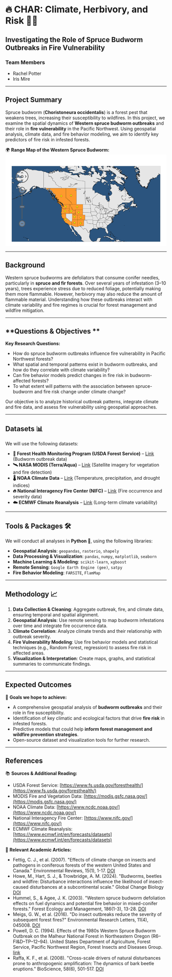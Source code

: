 # **🔥 CHAR: Climate, Herbivory, and Risk 🌲🐛**
## **Investigating the Role of Spruce Budworm Outbreaks in Fire Vulnerability**

### **Team Members**
- Rachel Potter  
- Iris Mire  

---

## **Project Summary**
Spruce budworm (**Choristoneura occidentalis**) is a forest pest that weakens trees, increasing their susceptibility to wildfires. In this project, we examine the spatial dynamics of **Western spruce budworm outbreaks** and their role in **fire vulnerability** in the Pacific Northwest. Using geospatial analysis, climate data, and fire behavior modeling, we aim to identify key predictors of fire risk in infested forests.

🌍 **Range Map of the Western Spruce Budworm:**  
![Spruce Budworm Range](range_map.png)

---

## **Background**
Western spruce budworms are defoliators that consume conifer needles, particularly in **spruce and fir forests**. Over several years of infestation (3–10 years), trees experience stress due to reduced foliage, potentially making them more flammable. However, herbivory may also reduce the amount of flammable material. Understanding how these outbreaks interact with climate variability and fire regimes is crucial for forest management and wildfire mitigation.

---

## **Questions & Objectives **
**Key Research Questions:**
- How do spruce budworm outbreaks influence fire vulnerability in Pacific Northwest forests?
- What spatial and temporal patterns exist in budworm outbreaks, and how do they correlate with climate variability? 
- Can fire behavior models predict changes in fire risk in budworm-affected forests?
- To what extent will patterns with the association between spruce-budworm and fire risk change under climate change?

Our objective is to analyze historical outbreak patterns, integrate climate and fire data, and assess fire vulnerability using geospatial approaches.

---

## **Datasets 📊**
We will use the following datasets:
- **🌲 Forest Health Monitoring Program (USDA Forest Service)** – [Link](https://www.fs.usda.gov/foresthealth/) (Budworm outbreak data)
- **🛰️ NASA MODIS (Terra/Aqua)** – [Link](https://modis.gsfc.nasa.gov/) (Satellite imagery for vegetation and fire detection)
- **🌡️ NOAA Climate Data** – [Link](https://www.ncdc.noaa.gov/) (Temperature, precipitation, and drought indices)
- **🔥 National Interagency Fire Center (NIFC)** – [Link](https://www.nifc.gov/) (Fire occurrence and severity data)
- **☁️ ECMWF Climate Reanalysis** – [Link](https://www.ecmwf.int/en/forecasts/datasets) (Long-term climate variability)

---

## **Tools & Packages 🛠️** 
We will conduct all analyses in **Python 🐍**, using the following libraries:
- **Geospatial Analysis**: `geopandas`, `rasterio`, `shapely`
- **Data Processing & Visualization**: `pandas`, `numpy`, `matplotlib`, `seaborn`
- **Machine Learning & Modeling**: `scikit-learn`, `xgboost`
- **Remote Sensing**: `Google Earth Engine (gee)`, `satpy`
- **Fire Behavior Modeling**: `FARSITE`, `FlamMap`

---

## **Methodology 📈**
1. **Data Collection & Cleaning**: Aggregate outbreak, fire, and climate data, ensuring temporal and spatial alignment.
2. **Geospatial Analysis**: Use remote sensing to map budworm infestations over time and integrate fire occurrence data.
3. **Climate Correlation**: Analyze climate trends and their relationship with outbreak severity.
4. **Fire Vulnerability Modeling**: Use fire behavior models and statistical techniques (e.g., Random Forest, regression) to assess fire risk in affected areas.
5. **Visualization & Interpretation**: Create maps, graphs, and statistical summaries to communicate findings.

---

## **Expected Outcomes**
🎯 **Goals we hope to achieve:**
- A comprehensive geospatial analysis of **budworm outbreaks** and their role in fire susceptibility.
- Identification of key climatic and ecological factors that drive **fire risk** in infested forests.
- Predictive models that could help **inform forest management and wildfire prevention strategies**.
- Open-source dataset and visualization tools for further research.

---

## **References**
📚 **Sources & Additional Reading:**
- USDA Forest Service: [https://www.fs.usda.gov/foresthealth/](https://www.fs.usda.gov/foresthealth/)
- MODIS Fire and Vegetation Data: [https://modis.gsfc.nasa.gov/](https://modis.gsfc.nasa.gov/)
- NOAA Climate Data: [https://www.ncdc.noaa.gov/](https://www.ncdc.noaa.gov/)
- National Interagency Fire Center: [https://www.nifc.gov/](https://www.nifc.gov/)
- ECMWF Climate Reanalysis: [https://www.ecmwf.int/en/forecasts/datasets](https://www.ecmwf.int/en/forecasts/datasets)

📖 **Relevant Academic Articles:**
- Fettig, C. J., et al. (2007). "Effects of climate change on insects and pathogens in coniferous forests of the western United States and Canada." Environmental Reviews, 15(1), 1-17. [DOI](https://doi.org/10.1139/a06-016)
- Howe, M., Hart, S. J., & Trowbridge, A. M. (2024). "Budworms, beetles and wildfire: Disturbance interactions influence the likelihood of insect-caused disturbances at a subcontinental scale." Global Change Biology [DOI](https://doi.org/10.1111/1365-2745.14408)
- Hummel, S., & Agee, J. K. (2003). "Western spruce budworm defoliation effects on fuel dynamics and potential fire behavior in mixed-conifer forests." Forest Ecology and Management, 186(1-3), 13-28. [DOI](https://doi.org/10.1016/S0378-1127(03)00228-2)
- Meigs, G. W., et al. (2016). "Do insect outbreaks reduce the severity of subsequent forest fires?" Environmental Research Letters, 11(4), 045008. [DOI](https://doi.org/10.1088/1748-9326/11/4/045008)
- Powell, D. C. (1994). Effects of the 1980s Western Spruce Budworm Outbreak on the Malheur National Forest in Northeastern Oregon (R6–FI&D–TP–12–94). United States Department of Agriculture, Forest Service, Pacific Northwest Region, Forest Insects and Diseases Group. [link](https://osu-wams-blogs-uploads.s3.amazonaws.com/blogs.dir/3942/files/2020/10/1994-Powell-Malheur-SpruceBudWorm_stelprdb5358589.pdf)
- Raffa, K. F., et al. (2008). "Cross-scale drivers of natural disturbances prone to anthropogenic amplification: The dynamics of bark beetle eruptions." BioScience, 58(6), 501-517. [DOI](https://doi.org/10.1641/B580607)

